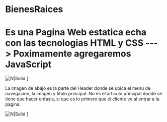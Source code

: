 # BienesRaices

# Es una Pagina Web estatica echa con las tecnologias HTML y CSS ---> Poximamente agregaremos JavaScript
<!-- mejorar esta imagen o cambiarla y seguir extendiendo el proyecto -->
![N|Solid]( https://drive.google.com/uc?id=18e4G86FDRO1GS6YcoaIUYgEFx2yuco65) ] 

La imagen de abajo es la parte del Header donde se ubica el menu de navegacion, la imagen y titulo principal.
No es el articulo principal donde se tiene que hacer enfasis, si que es lo primero que el cliente ve al entrar a la pagina.

![N|Solid]( https://drive.google.com/uc?id=1OWSUuxEapWrSomZdd_GaGijnwIPOHg7Q) ] 

